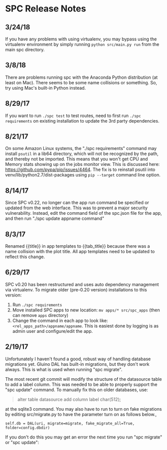 # SPC Release Notes

## 3/24/18

If you have any problems with using virtualenv, you may bypass using the virtualenv environment by simply running `python src/main.py run` from the main spc directory.

## 3/8/18

There are problems running spc with the Anaconda Python distribution (at least on Mac).  There seems to be some name collisions or something.  So, try using Mac's built-in Python instead.

## 8/29/17

If you want to run `./spc test` to test routes, need to first run `./spc requirements` on existing installation to update the 3rd party dependencies.

## 8/21/17

On some Amazon Linux systems, the "./spc requirements" command may install `psutil` in a lib64 directory, which will not be recognized by the path, and thereby not be imported.  This means that you won't get CPU and Memory stats showing up on the jobs monitor view.  This is discussed here: https://github.com/pypa/pip/issues/4464.  The fix is to reinstall psutil into venv/lib/python2.7/dist-packages using `pip --target` command line option.

## 8/14/17 

Since SPC v0.22, no longer can the app run command be specified or updated from the web interface. This was to prevent a major security vulnerability. Instead, edit the command field of the spc.json file for the app, and then run "./spc update appname command"

## 8/3/17 

Renamed {{title}} in app templates to {{tab_title}} because there was a name collision with the plot title.  All app templates need to be updated to reflect this change.

## 6/29/17 

SPC v0.20 has been restructured and uses auto dependency management via virtualenv.  To migrate older (pre-0.20 version) installations to this version:

1. Run `./spc requirements`
2. Move installed SPC apps to new location: `mv apps/* src/spc_apps` (then can remove `apps` directory)
3. Change the command in each app to look like: `<rel_apps_path>/appname/appname`.  This is easiest done by logging is as admin user and configure/edit the app.


## 2/19/17

Unfortunately I haven't found a good, robust way of handling database
migrations yet.  Gluino DAL has built-in migrations, but they don't
work always.  This is what is used when running "spc migrate".

The most recent git commit will modify the structure
of the datasource table to add a label column.  This was needed to
be able to properly support the "spc update" command.  To manually
fix this on older databases, use:

> alter table datasource add column label char(512);

at the sqlite3 command.  You may also have to run to turn on fake migrations by
editing src/migrate.py to have the parameter turn on as follows below.,

    self.db = DAL(uri, migrate=migrate, fake_migrate_all=True, folder=config.dbdir)

If you don't do this you may get an error the next time you run "spc migrate" or "spc update":
